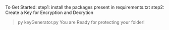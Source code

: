 To Get Started:
step1: install the packages present in requirements.txt
step2: Create a Key for Encryption and Decrytion 
> py keyGenerator.py
You are Ready for protecting your folder!
